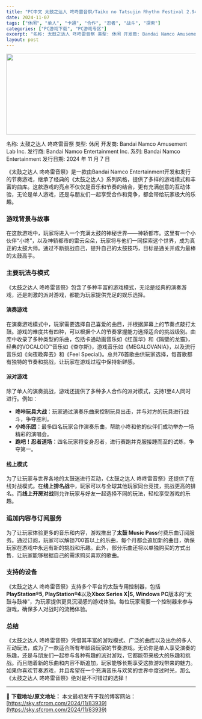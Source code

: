 ```yaml
---
title: "PC中文 太鼓之达人 咚咚雷音祭/Taiko no Tatsujin Rhythm Festival 2.94G"
date: 2024-11-07
tags: ["休闲", "单人", "卡通", "合作", "忍者", "战斗", "探索"]
categories: ["PC游戏下载", "PC游戏专区"]
excerpt: "名称: 太鼓之达人 咚咚雷音祭 类型: 休闲 开发商: Bandai Namco Amusement Lab Inc. 发行商: Bandai Namco Entertainment Inc. 系列: Bandai Namco Entertainment 发行日期: 2024 年 11 月 7 日 &hellip;"
layout: post
---
```


<img class="aligncenter size-full wp-image-83940" src="https://sky.sfcrom.com/wp-content/uploads/2024/11/2024110702591379.webp" alt="" width="660" height="215" />

名称: 太鼓之达人 咚咚雷音祭
类型: 休闲
开发商: Bandai Namco Amusement Lab Inc.
发行商: Bandai Namco Entertainment Inc.
系列: Bandai Namco Entertainment
发行日期: 2024 年 11 月 7 日

《太鼓之达人 咚咚雷音祭》是一款由Bandai Namco Entertainment开发和发行的节奏游戏，继承了经典的《太鼓之达人》系列风格，提供了多样的游戏模式和丰富的曲库。这款游戏的亮点不仅仅是音乐和节奏的结合，更有充满创意的互动体验，无论是单人游戏，还是与朋友们一起享受合作和竞争，都会带给玩家极大的乐趣。
<h3>游戏背景与故事</h3>
在这款游戏中，玩家将进入一个充满太鼓的神秘世界——神轿都市。这里有一个小伙伴“小咚”，以及神轿都市的雷云朵朵，玩家将与他们一同探索这个世界，成为真正的太鼓大师。通过不断挑战自己，提升自己的太鼓技巧，目标是通关并成为最棒的太鼓高手。
<h3>主要玩法与模式</h3>
《太鼓之达人 咚咚雷音祭》包含了多种丰富的游戏模式，无论是经典的演奏游戏，还是刺激的派对游戏，都能为玩家提供充足的娱乐选择。
<h4><strong>演奏游戏</strong></h4>
在演奏游戏模式中，玩家需要选择自己喜爱的曲目，并根据屏幕上的节奏点敲打太鼓。游戏的难度共有四种，可以根据个人的节奏掌握能力选择适合的挑战级别。曲库中收录了多种类型的乐曲，包括卡通动画音乐如《红莲华》和《隔壁的龙猫》，经典的VOCALOID™音乐如《查尔斯》，游戏音乐如《MEGALOVANIA》，以及流行音乐如《向夜晚奔去》和《Feel Special》。总共76首歌曲供玩家选择，每首歌都有独特的节奏和挑战，让玩家在游戏过程中保持新鲜感。
<h4><strong>派对游戏</strong></h4>
除了单人的演奏挑战，游戏还提供了多种多人合作的派对模式，支持1至4人同时进行。例如：
<ul>
 	<li><strong>咚咔玩具大战</strong>：玩家通过演奏乐曲来控制玩具出击，并与对方的玩具进行战斗，争夺胜利。</li>
 	<li><strong>小咚乐团</strong>：最多四名玩家合作演奏乐曲，帮助小咚和他的伙伴们成功举办一场精彩的演唱会。</li>
 	<li><strong>跑吧！忍者道场</strong>：四名玩家将变身忍者，进行赛跑并克服接踵而至的试炼，争夺第一。</li>
</ul>
<h4><strong>线上模式</strong></h4>
为了让玩家与世界各地的太鼓迷进行互动，《太鼓之达人 咚咚雷音祭》还提供了在线对战模式。在<strong>线上排名战</strong>中，玩家可以与全球其他玩家同台竞技，挑战更高的排名。而<strong>线上开房对战</strong>则允许玩家与好友一起选择不同的玩法，轻松享受游戏的乐趣。
<h3>追加内容与订阅服务</h3>
为了让玩家体验更多的音乐和内容，游戏推出了<strong>太鼓 Music Pass</strong>付费乐曲订阅服务。通过订阅，玩家可以解锁700首以上的乐曲，每个月都会追加新的曲目，确保玩家在游戏中永远有新的挑战和乐趣。此外，部分乐曲还将以单独购买的方式出售，让玩家能够根据自己的需求购买喜欢的歌曲。
<h3>支持的设备</h3>
《太鼓之达人 咚咚雷音祭》支持多个平台的太鼓专用控制器，包括<strong>PlayStation®5, PlayStation®4</strong>以及<strong>Xbox Series X|S, Windows PC</strong>版本的“太鼓与鼓棒”，为玩家提供更具沉浸感的游戏体验。每位玩家需要一个控制器来参与游戏，确保多人对战时的流畅体验。
<h3>总结</h3>
《太鼓之达人 咚咚雷音祭》凭借其丰富的游戏模式、广泛的曲库以及出色的多人互动玩法，成为了一款适合所有年龄段玩家的节奏游戏。无论你是单人享受演奏的乐趣，还是与朋友们一起参与各种有趣的派对游戏，它都能带来极大的乐趣和挑战。而且随着新的乐曲和内容不断追加，玩家能够长期享受这款游戏带来的魅力。如果你喜欢节奏游戏，并且希望在一个充满音乐与欢笑的世界中度过时光，那么《太鼓之达人 咚咚雷音祭》绝对是不可错过的选择！

---
📖 **下载地址/原文地址：** 本文最初发布于我的博客网站：[https://sky.sfcrom.com/2024/11/83939](https://sky.sfcrom.com/2024/11/83939)
